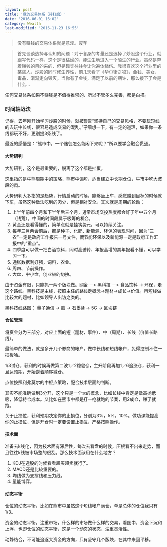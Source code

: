 ```yaml
---
layout: post
title: '我的交易体系（待打磨）'
date: '2016-06-01 16:02'
category: Wealth
last-modified: '2016-11-23 16:55'
---
```


> 没有赚钱的交易体系就是意淫。废弃

> 首先谈谈选择与认知的问题：对于自身的考量还是选择了炒股这个行业，就跟写代码一样，这个是很枯燥的，硬生生地进入一个陌生的行业。虽然是奔着赚钱的目的来的，但是现实往往会让你遍体鳞伤。我很喜欢这个行业里的某些人，炒股的同时修生养性，前几天看了《华尔街之狼》，金钱、美女、毒品，渐渐走向毁灭。当你有了金钱，满足了以前的期许，那么接下了会是什么...

任何交易体系如果不赚钱是不值得推崇的，所以不管多么完善，都是白搭。

### 时间轴战法

记得，去年刚开始学习炒股的时候，就被警告“坚持自己的交易风格，不要玩短线的去玩中长线，很容易造成交易的混乱。”仔细想一下，有一定的道理，如果你一条线都玩不好，更别提3条线了。

最近的感悟是：“熊市中，一个赌徒怎么能闲下来呢？”所以要学会融会贯通。

#### 大势研判

大势研判，这个是最重要的，脱离了这个都是扯蛋。

这里指的是牛熊周期中的策略，熊市中偏短，适当建立中长期仓位，牛市中吃大波段的肉。

大势研判大多指的是趋势，行情启动的时候，能够坐上车，感觉赚到目标的时候就下车，虽然这种做法吃到的肉少，但是相对安全。其次就是周期的轮动：

1. 上半年前四个月和下半年后三个月，通常市场交投热度都会好于年中五个月（钱荒），中间的时间段属于吸筹的机会。
2. 黄金还是看得懂的，简单点就是挂钩美元，可以持续关注。
3. 每年三月两会前后，都是种子、化肥、新能源、环保的表现时间，因为“三农”一定是政府工作报告一号文件，而节能环保以及新能源一定是政府工作汇报中的“重点”。
4. 四季度可以做一把白酒饮料，同时高送转、年报高增的票年报看不懂，可以学习一下。
5. 通胀数据利好猪，饲料，农业。
6. 周四、节前操作。
7. 大盘，中小盘，创业板的切换。

由于资金有限，只能抓一两个版块做。网金 －> 黑科技 －> 食品饮料 -> 环保，走这个路线。黑科技是主线，按照主任的路线走概念->题材->成长->价值。再短线做比较大的题材，比如领导人出访之类的。

黑科技线路图：
量子通信 -> 脑 -> 石墨烯 -> 5G -> 区块链

#### 仓位管理

将资金分为三部分，对应上面的短（题材，事件）、中（周期）、长线（价值长路线）。

最简单的做法，就是多开几个券商的帐户，做中长线和短线帐户，免得控制不住一把梭哈。

1/3试仓，获利的时候再做第二波1／2稳健仓，主升阶段再加1／6追涨仓，获利一旦达预期，开始逆着顺序减仓。

点位按照利弗莫尔的中枢点策略，配合技术层面的判断。

其实不能准确做到3分开，这个只是一个大的概念，比如长线中肯定是做高抛低吸，降低持仓成本。又比如在熊市中都是打一枪就跑的节奏，用2成仓，赚了就跑。

关于止损位，获利预期决定你的止损位，分别为3%，5%，10%。做功课能提高你的止损位，但是开仓时一定要设置止损位，严格按照操作。

#### 技术面

准备去k线化，因为技术面有滞后性，每次去看盘的时候，压根看不出来走势，而且往往k线被市场整的很乱。那么技术面该用在什么地方？

1. KDJ在选股的时候看看超买超卖就行了。
2. MACD还是比较重要的。
3. 均线做为支撑线和压力线。
4. 量能博弈。

#### 动态平衡

仓位的动态平衡，比如在熊市中虽然这个短线帐户满仓，单是总体的仓位我只有1/3。

资金的动态平衡，注重市场，什么样的市场做什么样的交易，看图中，资金下沉和上浮，也即仓位的动态平衡，这是一个动态的状态，注重灵活性。

动静结合，不可能追逐大资金的方向，只有坚守几个版块，在其中来回平移。
